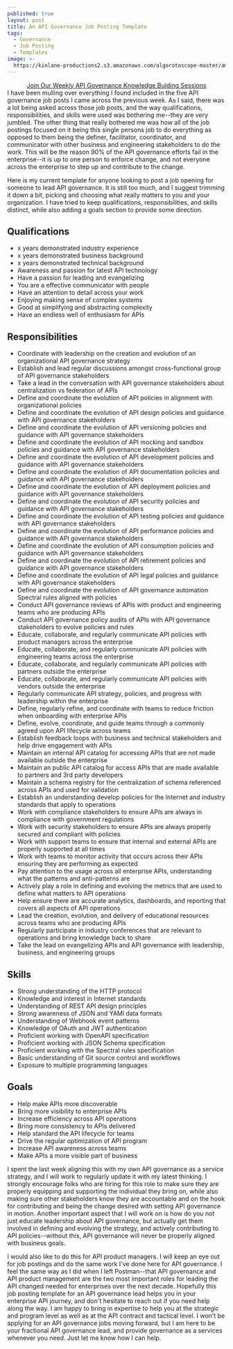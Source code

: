 ```yaml
---
published: true
layout: post
title: An API Governance Job Posting Template
tags:
  - Governance
  - Job Posting
  - Templates
image: >-
  https://kinlane-productions2.s3.amazonaws.com/algorotoscope-master/america-under-socialism-chess-in-the-park-with-pigeons.jpg
---
```

<div id="save-banner" class="alert alert-danger" role="alert" style="text-align: center;">
  <a href="https://apievangelist.com/#knowledge">Join Our Weekly API Governance Knowledge Bulding Sessions</a>
</div>  
I have been mulling over everything I found included in the five API governance job posts I came across the previous week. As I said, there was a lot being asked across those job posts, and the way qualifications, responsibilities, and skills were used was bothering me--they are very jumbled. The other thing that really bothered me was how all of the  job postings focused on it being this single persons job to do everything as opposed to them being the definer, facilitator, coordinator, and communicator with other business and engineering stakeholders to do the work. This will be the reason 90% of the API governance efforts fail in the enterprise--it is up to one person to enforce change, and not everyone across the enterprise to step up and contribute to the change.

Here is my current template for anyone looking to post a job opening for someone to lead API governance. It is still too much, and I suggest trimming it down a bit, picking and choosing what really matters to you and your organization. I have tried to keep qualifications, responsibilities, and skills distinct, while also adding a goals section to provide some direction.

## Qualifications

- x years demonstrated industry experience 
- x years demonstrated business background 
- x years demonstrated technical background
- Awareness and passion for latest API technology
- Have a passion for leading and evangelizing
- You are a effective communicator with people
- Have an attention to detail across your work
- Enjoying making sense of complex systems
- Good at simplifying and abstracting complexity
- Have an endless well of enthusiasm for APIs

## Responsibilities

- Coordinate with leadership on the creation and evolution of an organizational API governance strategy
- Establish and lead regular discussions amongst cross-functional group of API governance stakeholders
- Take a lead in the conversation with API governance stakeholders about centralization vs federation of APIs
- Define and coordinate the evolution of API policies in alignment with organizational policies
- Define and coordinate the evolution of API design policies and guidance with API governance stakeholders
- Define and coordinate the evolution of API versioning policies and guidance with API governance stakeholders
- Define and coordinate the evolution of API mocking and sandbox policies and guidance with API governance stakeholders
- Define and coordinate the evolution of API development policies and guidance with API governance stakeholders
- Define and coordinate the evolution of API documentation policies and guidance with API governance stakeholders
- Define and coordinate the evolution of API deployment policies and guidance with API governance stakeholders
- Define and coordinate the evolution of API security policies and guidance with API governance stakeholders
- Define and coordinate the evolution of API testing policies and guidance with API governance stakeholders
- Define and coordinate the evolution of API performance policies and guidance with API governance stakeholders
- Define and coordinate the evolution of API consumption policies and guidance with API governance stakeholders
- Define and coordinate the evolution of API retirement policies and guidance with API governance stakeholders
- Define and coordinate the evolution of API legal policies and guidance with API governance stakeholders
- Define and coordinate the evolution of API governance automation Spectral rules aligned with policies
- Conduct API governance reviews of APIs with product and engineering teams who are producing APIs
- Conduct API governance policy audits of APIs with API governance stakeholders to evolve policies and rules
- Educate, collaborate, and regularly communicate API policies with product managers across the enterprise 
- Educate, collaborate, and regularly communicate API policies with engineering teams across the enterprise 
- Educate, collaborate, and regularly communicate API policies with partners outside the enterprise 
- Educate, collaborate, and regularly communicate API policies with vendors outside the enterprise 
- Regularly communicate API strategy, policies, and progress with leadership within the enterprise
- Define, regularly refine, and coordinate with teams to reduce friction when onboarding with enterprise APIs
- Define, evolve, coordinate, and guide teams through a commonly agreed upon API lifecycle across teams
- Establish feedback loops with business and technical stakeholders and help drive engagement with APIs
- Maintain an internal API catalog for accessing APIs that are not made available outside the enterprise
- Maintain an public API catalog for access APIs that are made available to partners and 3rd party developers
- Maintain a schema registry for the centralization of schema referenced across APIs and used for validation
- Establish an understanding develop policies for the Internet and industry standards that apply to operations
- Work with compliance stakeholders to ensure APIs are always in compliance with government regulations
- Work with security stakeholders to ensure APIs are always properly secured and compliant with policies
- Work with support teams to ensure that internal and external APIs are properly supported at all times
- Work with teams to monitor activity that occurs across their APIs ensuring they are performing as expected
- Pay attention to the usage across all enterprise APIs, understanding what the patterns and anti-patterns are
- Actively play a role in defining and evolving the metrics that are used to define what matters to API operations
- Help ensure there are accurate analytics, dashboards, and reporting that covers all aspects of API operations
- Lead the creation, evolution, and delivery of educational resources across teams who are producing APIs
- Regularly participate in industry conferences that are relevant to operations and bring knowledge back to share
- Take the lead on evangelizing APIs and API governance with leadership, business, and engineering groups

## Skills

- Strong understanding of the HTTP protocol
- Knowledge and interest in Internet standards
- Understanding of REST API design principles
- Strong awareness of JSON and YAMl data formats
- Understanding of Webhook event patterns
- Knowledge of OAuth and JWT authentication
- Proficient working with OpenAPI specification
- Proficient working with JSON Schema specification
- Proficient working with the  Spectral rules specification
- Basic understanding of Git source control and workflows
- Exposure to multiple programming languages

## Goals

- Help make APIs more discoverable
- Bring more visibility to enterprise APIs
- Increase efficiency across API operations
- Bring more consistency to APIs delivered
- Help standard the API lifecycle for teams
- Drive the regular optimization of API program
- Increase API awareness across teams
- Make APIs a more visible part of business

I spent the last week aligning this with my own API governance as a service strategy, and I will work to regularly update it with my latest thinking. I strongly encourage folks who are hiring for this role to make sure they are properly equipping and supporting the individual they bring on, while also making sure other stakeholders know they are accountable and on the hook for contributing and being the change desired with setting API governance in motion. Another important aspect that I will work on is how do you not just educate leadership about API governance, but actually get them involved in defining and evolving the strategy, and actively contributing to API policies--without this, API governance will never be properly aligned with business goals.

I would also like to do this for API product managers. I will keep an eye out for job postings and do the same work I've done here for API governance. I feel the same way as I did when I left Postman--that API governance and API product management are the two most important roles for leading the API changed needed for enterprises over the next decade. Hopefully this job posting template for an API governance lead helps you in your enterprise API journey, and don't hesitate to reach out if you need help along the way. I am happy to bring in expertise to help you at the strategic and program level as well as at the API contract and tactical level. I won't be applying for an API governance jobs moving forward, but I am here to be your fractional API governance lead, and provide governance as a services whenever you need. Just let me know how I can help.
